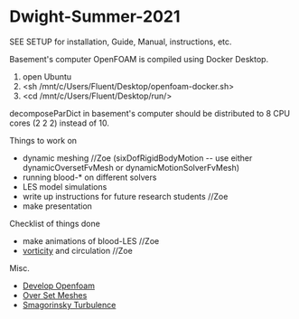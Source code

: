 # Dwight-Summer-2021

SEE SETUP for installation, Guide, Manual, instructions, etc.

Basement's computer OpenFOAM is compiled using Docker Desktop.
1. open Ubuntu
2. <sh /mnt/c/Users/Fluent/Desktop/openfoam-docker.sh>
3. <cd /mnt/c/Users/Fluent/Desktop/run/>

decomposeParDict in basement's computer should be distributed to 8 CPU cores (2 2 2) instead of 10.

Things to work on
* dynamic meshing //Zoe (sixDofRigidBodyMotion -- use either dynamicOversetFvMesh or dynamicMotionSolverFvMesh)
* running blood-* on different solvers
* LES model simulations
* write up instructions for future research students //Zoe
* make presentation

Checklist of things done
* make animations of blood-LES //Zoe
* [vorticity](https://www.youtube.com/watch?v=4wGO__XLsmg) and circulation //Zoe

Misc.
* [Develop Openfoam](https://develop.openfoam.com/Development/openfoam)
* [Over Set Meshes](https://www.youtube.com/watch?v=QEGnNLvQVfA)
* [Smagorinsky Turbulence](https://www.youtube.com/watch?v=V8ydRrdCzl0)
